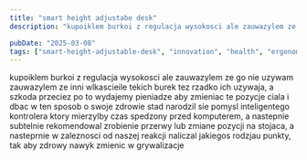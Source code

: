 ```yaml
---
title: "smart height adjustabe desk"
description: "kupoiklem burkoi z regulacja wysokosci ale zauwazylem ze go nie uzywam zauwazylem ze inni wlkascieile tekich burek tez rzadko ich uzywaja, a szkoda przeciez po ..."

pubDate: "2025-03-08"
tags: ["smart-height-adjustable-desk", "innovation", "health", "ergonomic", "smart-controller", "posture-awareness", "gamification"]
---
```



kupoiklem burkoi z regulacja wysokosci ale zauwazylem ze go nie uzywam
zauwazylem ze inni wlkascieile tekich burek tez rzadko ich uzywaja, a szkoda
przeciez po to wydajemy pieniadze aby zmieniac te pozycje ciala i dbac w ten sposob o swoje zdrowie
stad narodzil sie pomysl inteligentego kontrolera ktory mierzylby czas spedzony przed komputerem, a nastepnie subtelnie rekomendowal zrobienie przerwy lub zmiane pozycji na stojaca, a nasteprnie w zaleznosci od naszej reakcji naliczal jakiegos rodzjau punkty, tak aby zdrowy nawyk zmienic w grywalizacje

